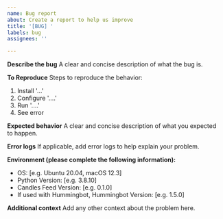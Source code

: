 ```yaml
---
name: Bug report
about: Create a report to help us improve
title: '[BUG] '
labels: bug
assignees: ''

---
```


**Describe the bug**
A clear and concise description of what the bug is.

**To Reproduce**
Steps to reproduce the behavior:
1. Install '...'
2. Configure '....'
3. Run '....'
4. See error

**Expected behavior**
A clear and concise description of what you expected to happen.

**Error logs**
If applicable, add error logs to help explain your problem.

**Environment (please complete the following information):**
 - OS: [e.g. Ubuntu 20.04, macOS 12.3]
 - Python Version: [e.g. 3.8.10]
 - Candles Feed Version: [e.g. 0.1.0]
 - If used with Hummingbot, Hummingbot Version: [e.g. 1.5.0]

**Additional context**
Add any other context about the problem here.
